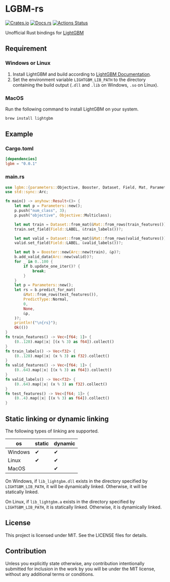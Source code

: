 # LGBM-rs

[![Crates.io](https://img.shields.io/crates/v/lgbm.svg)](https://crates.io/crates/lgbm)
[![Docs.rs](https://docs.rs/lgbm/badge.svg)](https://docs.rs/lgbm/)
[![Actions Status](https://github.com/frozenlib/lgbm-rs/workflows/CI/badge.svg)](https://github.com/frozenlib/lgbm-rs/actions)

Unofficial Rust bindings for [LightGBM](https://lightgbm.readthedocs.io/en/latest/)

## Requirement

### Windows or Linux

1. Install LightGBM and build according to [LightGBM Documentation](https://lightgbm.readthedocs.io/en/latest/Installation-Guide.html).
2. Set the environment variable `LIGHTGBM_LIB_PATH` to the directory containing the build output (`.dll` and `.lib` on Windows, `.so` on Linux).

### MacOS

Run the following command to install LightGBM on your system.

```sh
brew install lightgbm
```

## Example

### Cargo.toml

```toml
[dependencies]
lgbm = "0.0.1"
```

### main.rs

```rust
use lgbm::{parameters::Objective, Booster, Dataset, Field, Mat, Parameters, PredictType};
use std::sync::Arc;

fn main() -> anyhow::Result<()> {
    let mut p = Parameters::new();
    p.push("num_class", 3);
    p.push("objective", Objective::Multiclass);

    let mut train = Dataset::from_mat(&Mat::from_rows(train_features()), None, &p)?;
    train.set_field(Field::LABEL, &train_labels())?;

    let mut valid = Dataset::from_mat(&Mat::from_rows(valid_features()), Some(&train), &p)?;
    valid.set_field(Field::LABEL, &valid_labels())?;

    let mut b = Booster::new(Arc::new(train), &p)?;
    b.add_valid_data(Arc::new(valid))?;
    for _ in 0..100 {
        if b.update_one_iter()? {
            break;
        }
    }
    let p = Parameters::new();
    let rs = b.predict_for_mat(
        &Mat::from_rows(test_features()),
        PredictType::Normal,
        0,
        None,
        &p,
    )?;
    println!("\n{rs}");
    Ok(())
}
fn train_features() -> Vec<[f64; 1]> {
    (0..128).map(|x| [(x % 3) as f64]).collect()
}
fn train_labels() -> Vec<f32> {
    (0..128).map(|x| (x % 3) as f32).collect()
}
fn valid_features() -> Vec<[f64; 1]> {
    (0..64).map(|x| [(x % 3) as f64]).collect()
}
fn valid_labels() -> Vec<f32> {
    (0..64).map(|x| (x % 3) as f32).collect()
}
fn test_features() -> Vec<[f64; 1]> {
    (0..4).map(|x| [(x % 3) as f64]).collect()
}
```

## Static linking or dynamic linking

The following types of linking are supported.

| os      | static | dynamic |
| ------- | ------ | ------- |
| Windows | ✔      | ✔       |
| Linux   | ✔      | ✔       |
| MacOS   |        | ✔       |

On Windows, if `lib_lightgbm.dll` exists in the directory specified by `LIGHTGBM_LIB_PATH`, it will be dynamically linked. Otherwise, it will be statically linked.

On Linux, if `lib_lightgbm.a` exists in the directory specified by `LIGHTGBM_LIB_PATH`, it is statically linked. Otherwise, it is dynamically linked.

## License

This project is licensed under MIT. See the LICENSE files for details.

## Contribution

Unless you explicitly state otherwise, any contribution intentionally submitted for inclusion in the work by you will be under the MIT license, without any additional terms or conditions.

